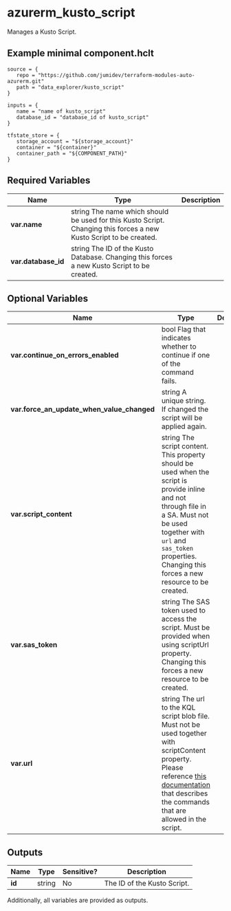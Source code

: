 # azurerm_kusto_script

Manages a Kusto Script.

## Example minimal component.hclt

```hcl
source = {
   repo = "https://github.com/jumidev/terraform-modules-auto-azurerm.git" 
   path = "data_explorer/kusto_script" 
}

inputs = {
   name = "name of kusto_script" 
   database_id = "database_id of kusto_script" 
}

tfstate_store = {
   storage_account = "${storage_account}" 
   container = "${container}" 
   container_path = "${COMPONENT_PATH}" 
}

```

## Required Variables

| Name | Type |  Description |
| ---- | --------- |  ----------- |
| **var.name** | string  The name which should be used for this Kusto Script. Changing this forces a new Kusto Script to be created. | 
| **var.database_id** | string  The ID of the Kusto Database. Changing this forces a new Kusto Script to be created. | 

## Optional Variables

| Name | Type |  Description |
| ---- | --------- |  ----------- |
| **var.continue_on_errors_enabled** | bool  Flag that indicates whether to continue if one of the command fails. | 
| **var.force_an_update_when_value_changed** | string  A unique string. If changed the script will be applied again. | 
| **var.script_content** | string  The script content. This property should be used when the script is provide inline and not through file in a SA. Must not be used together with `url` and `sas_token` properties. Changing this forces a new resource to be created. | 
| **var.sas_token** | string  The SAS token used to access the script. Must be provided when using scriptUrl property. Changing this forces a new resource to be created. | 
| **var.url** | string  The url to the KQL script blob file. Must not be used together with scriptContent property. Please reference [this documentation](https://docs.microsoft.com/azure/data-explorer/database-script) that describes the commands that are allowed in the script. | 



## Outputs

| Name | Type | Sensitive? | Description |
| ---- | ---- | --------- | --------- |
| **id** | string | No  | The ID of the Kusto Script. | 

Additionally, all variables are provided as outputs.
